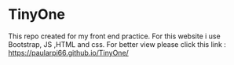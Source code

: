 # TinyOne
This repo created for my front end practice.
For this website i use Bootstrap, JS ,HTML and css.
For better view please click this link : https://paularpi66.github.io/TinyOne/
